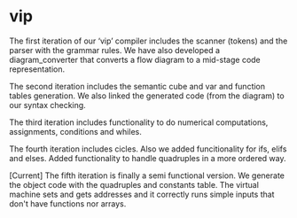 # vip

The first iteration of our ‘vip’ compiler includes the scanner (tokens) and the parser with the grammar rules. We have also developed a diagram_converter that converts a flow diagram to a mid-stage code representation.

The second iteration includes the semantic cube and var and function tables generation. We also linked the generated code (from the diagram) to our syntax checking.

The third iteration includes functionality to do numerical computations, assignments, conditions and whiles.

The fourth iteration includes cicles. Also we added funcitionality for ifs, elifs and elses. Added functionality to handle quadruples in a more ordered way.

[Current] The fifth iteration is finally a semi functional version. We generate the object code with the quadruples and constants table. The virtual machine sets and gets addresses and it correctly runs simple inputs that don't have functions nor arrays.
